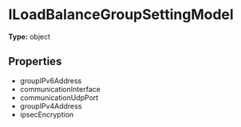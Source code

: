 # ILoadBalanceGroupSettingModel


**Type:** object

## Properties
* groupIPv6Address
* communicationInterface
* communicationUdpPort
* groupIPv4Address
* ipsecEncryption
